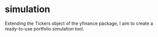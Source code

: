 # simulation
Extending the Tickers object of the yfinance package, I aim to create a ready-to-use portfolio simulation tool. 
